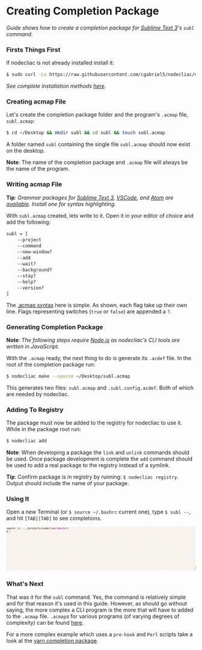 # Creating Completion Package

_Guide shows how to create a completion package for [Sublime Text 3](https://www.sublimetext.com/3)'s `subl` command._

### Firsts Things First

If nodecliac is not already installed install it:

```sh
$ sudo curl -Ls https://raw.githubusercontent.com/cgabriel5/nodecliac/master/install | bash -s
```

_See complete installation methods [here](https://github.com/cgabriel5/nodecliac/new/master#install)._

### Creating acmap File

Let's create the completion package folder and the program's `.acmap` file, `subl.acmap`:

```sh
$ cd ~/Desktop && mkdir subl && cd subl && touch subl.acmap
```

A folder named `subl` containing the single file `subl.acmap` should now exist on the desktop.

**Note**: The name of the completion package and `.acmap` file will always be the name of the program.

### Writing acmap File

**Tip**: _Grammar packages for [Sublime Text 3](https://www.sublimetext.com/3), [VSCode](https://code.visualstudio.com/), and [Atom](https://atom.io/) are [available](/resources/editors). Install one for syntax highlighting._

With `subl.acmap` created, lets write to it. Open it in your editor of choice and add the following:

```acmap
subl = [
    --project
    --command
    --new-window?
    --add
    --wait?
    --background?
    --stay?
    --help?
    --version?
]
```

The [.acmap syntax](https://github.com/cgabriel5/nodecliac/new/master#syntax) here is simple. As shown, each flag take up their own line. Flags representing switches (`true` or `false`) are appended a `?`.

### Generating Completion Package

**Note**: _The following steps require [Node.js](https://nodejs.org/en/) as nodecliac's CLI tools are written in JavaScript._

With the `.acmap` ready, the next thing to do is generate its `.acdef` file. In the root of the completion package run:

```sh
$ nodecliac make --source ~/Desktop/subl.acmap
```

This generates two files: `subl.acmap` and `.subl.config.acdef`. Both of which are needed by nodecliac.

### Adding To Registry

The package must now be added to the registry for nodecliac to use it. While in the package root run:

```sh
$ nodecliac add
```

**Note**: When developing a package the `link` and `unlink` commands should be used. Once package development is complete the `add` command should be used to add a real package to the registry instead of a symlink.

**Tip**: Confirm package is in registry by running: `$ nodecliac registry`. Output should include the name of your package.

### Using It

Open a new Terminal (or `$ source ~/.bashrc` current one), type `$ subl --`, and hit `[TAB][TAB]` to see completions.

<!-- [https://superuser.com/a/836349] -->

<p align="center"><img src="../../resources/images/subl-completion.gif?raw=true" alt="subl completion" title="subl completion" width="auto"></p>

### What's Next

That was it for the `subl` command. Yes, the command is relatively simple and for that reason it's used in this guide. However, as should go without saying, the more complex a CLI program is the more that will have to added to the `.acmap` file. `.acmap`s for various programs (of varying degrees of complexity) can be found [here](resources/packages).

For a more complex example which uses a `pre-hook` and `Perl` scripts take a look at the [yarn completion package](https://github.com/cgabriel5/nodecliac/tree/master/resources/nodecliac/yarn).
